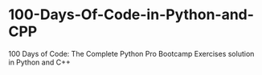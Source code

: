 # 100-Days-Of-Code-in-Python-and-CPP
100 Days of Code: The Complete Python Pro Bootcamp Exercises solution in Python and C++
